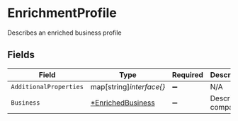 # EnrichmentProfile

Describes an enriched business profile


## Fields

| Field                                                        | Type                                                         | Required                                                     | Description                                                  |
| ------------------------------------------------------------ | ------------------------------------------------------------ | ------------------------------------------------------------ | ------------------------------------------------------------ |
| `AdditionalProperties`                                       | map[string]*interface{}*                                     | :heavy_minus_sign:                                           | N/A                                                          |
| `Business`                                                   | [*EnrichedBusiness](../../models/shared/enrichedbusiness.md) | :heavy_minus_sign:                                           | Describes a company                                          |